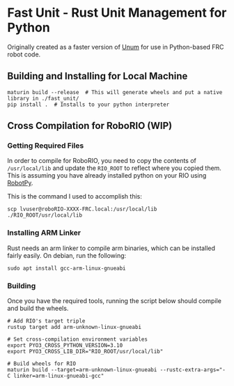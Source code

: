 # Fast Unit - Rust Unit Management for Python

Originally created as a faster version of [Unum](https://pypi.org/project/Unum/) 
for use in Python-based FRC robot code.

## Building and Installing for Local Machine

```shell
maturin build --release  # This will generate wheels and put a native library in ./fast_unit/
pip install .  # Installs to your python interpreter
```

## Cross Compilation for RoboRIO (WIP)

### Getting Required Files

In order to compile for RoboRIO, you need to copy the contents of `/usr/local/lib` and
update the `RIO_ROOT` to reflect where you copied them. This is assuming you have already
installed python on your RIO using [RobotPy](https://robotpy.readthedocs.io/en/stable/).

This is the command I used to accomplish this:

```shell
scp lvuser@roboRIO-XXXX-FRC.local:/usr/local/lib ./RIO_ROOT/usr/local/lib
```

### Installing ARM Linker

Rust needs an arm linker to compile arm binaries, which can be installed fairly easily. 
On debian, run the following:

```shell
sudo apt install gcc-arm-linux-gnueabi
```

### Building

Once you have the required tools, running the script below should compile and build
the wheels.

```shell
# Add RIO's target triple
rustup target add arm-unknown-linux-gnueabi

# Set cross-compilation environment variables
export PYO3_CROSS_PYTHON_VERSION=3.10
export PYO3_CROSS_LIB_DIR="RIO_ROOT/usr/local/lib"

# Build wheels for RIO
maturin build --target=arm-unknown-linux-gnueabi --rustc-extra-args="-C linker=arm-linux-gnueabi-gcc"
```